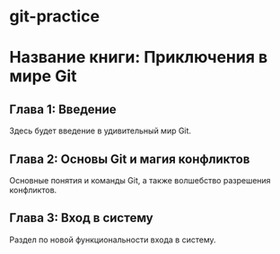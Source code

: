 # git-practice
# Название книги: Приключения в мире Git

## Глава 1: Введение
Здесь будет введение в удивительный мир Git.

## Глава 2: Основы Git и магия конфликтов
Основные понятия и команды Git, а также волшебство разрешения конфликтов.

## Глава 3: Вход в систему
Раздел по новой функциональности входа в систему.
